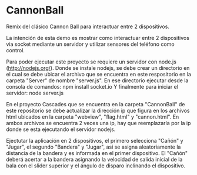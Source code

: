 CannonBall
==========

Remix del clásico Cannon Ball para interactuar entre 2 dispositivos.

La intención de esta demo es mostrar como interactuar entre 2 dispositivos via socket mediante un servidor
y utilizar sensores del teléfono como control.

Para poder ejecutar este proyecto se requiere un servidor con node.js (http://nodejs.org/).
Donde se instale nodejs, se debe crear un directorio en el cual se debe ubicar el archivo que se encuentra
en este respositorio en la carpeta "Server" de nombre "server.js".
En ese directorio ejecutar desde la consola de comandos: npm install socket.io
Y finalmente para iniciar el servidor: node server.js

En el proyecto Cascades que se encuentra en la carpeta "CannonBall" de este repositorio se debe actualizar
la dirección ip que figura en los archivos html ubicados en la carpeta "webview", "flag.html" y "cannon.html".
En ambos archivos se encuentra 2 veces una ip, hay que reemplazarla por la ip donde se esta ejecutando 
el servidor nodejs.

Ejectutar la aplicación en 2 dispositivos, el primero selecciona "Cañón" y "Jugar", el segundo "Bandera" y "Jugar", 
asi se asigna aleatoriamente la distancia de la bandera y es informada en el primer dispositivo. El "Cañón" deberá 
acertar a la bandera asignando la velocidad de salida inicial de la bala con el slider superior y el ángulo de disparo 
inclinando el dispositivo.



